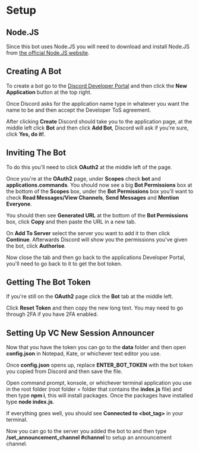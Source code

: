 # Setup
## Node.JS
Since this bot uses Node.JS you will need to download and install Node.JS from [the official Node.JS website](https://nodejs.org/en/).

## Creating A Bot
To create a bot go to the [Discord Developer Portal](https://discord.com/developers/applications) and then click the **New Application** button at the top right.

Once Discord asks for the application name type in whatever you want the name to be and then accept the Developer ToS agreement.

After clicking **Create** Discord should take you to the application page, at the middle left click **Bot** and then click **Add Bot**, Discord will ask if you're sure, click **Yes, do it!**.

## Inviting The Bot
To do this you'll need to click **OAuth2** at the middle left of the page.

Once you're at the **OAuth2** page, under **Scopes** check **bot** and **applications.commands**.
You should now see a big **Bot Permissions** box at the bottom of the **Scopes** box, under the **Bot Permissions** box you'll want to check **Read Messages/View Channels**, **Send Messages** and **Mention Everyone**.

You should then see **Generated URL** at the bottom of the **Bot Permissions** box, click **Copy** and then paste the URL in a new tab.

On **Add To Server** select the server you want to add it to then click **Continue**.
Afterwards Discord will show you the permissions you've given the bot, click **Authorise**.

Now close the tab and then go back to the applications Developer Portal, you'll need to go back to it to get the bot token.

## Getting The Bot Token
If you're still on the **OAuth2** page click the **Bot** tab at the middle left.

Click **Reset Token** and then copy the new long text.
You may need to go through 2FA if you have 2FA enabled.

## Setting Up VC New Session Announcer
Now that you have the token you can go to the **data** folder and then open **config.json** in Notepad, Kate, or whichever text editor you use.

Once **config.json** opens up, replace **ENTER_BOT_TOKEN** with the bot token you copied from Discord and then save the file.

Open command prompt, konsole, or whichever terminal application you use in the root folder (root folder = folder that contains the **index.js** file) and then type **npm i**, this will install packages.
Once the packages have installed type **node index.js**.

If everything goes well, you should see **Connected to <bot_tag>** in your terminal.

Now you can go to the server you added the bot to and then type **/set_announcement_channel #channel** to setup an announcement channel.
